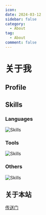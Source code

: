 ```yaml
---
icon: 
date: 2024-03-12
sidebar: false
category:
  - About
tag:
  - About
comment: false
---
```

# 关于我

## Profile

## Skills

### Languages

<img src="https://skillicons.dev/icons?i=cpp,python,md,matlab,bash&theme=dark&&perline=10" alt="Skills"/>

### Tools

<img src="https://skillicons.dev/icons?i=vim,vscode,pycharm,git,github,pytorch,anaconda,docker,ros,opencv,cmake,powershell&theme=dark&&perline=10" alt="Skills"/>

### Others

<img src="https://skillicons.dev/icons?i=obsidian&theme=dark&&perline=10" alt="Skills"/>

## 关于本站

[传送门](/about)
